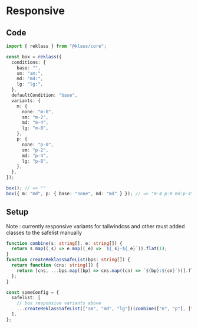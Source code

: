 # Responsive

## Code

```typescript
import { reklass } from "@klass/core";

const box = reklass({
  conditions: {
    base: "",
    sm: "sm:",
    md: "md:",
    lg: "lg:",
  },
  defaultCondition: "base",
  variants: {
    m: {
      none: "m-0",
      sm: "m-2",
      md: "m-4",
      lg: "m-8",
    },
    p: {
      none: "p-0",
      sm: "p-2",
      md: "p-4",
      lg: "p-8",
    },
  },
});

box(); // => ""
box({ m: "md", p: { base: "none", md: "md" } }); // => "m-4 p-0 md:p-4"
```

## Setup

Note : currently responsive variants for tailwindcss and other must added classes to the safelist manually

```typescript
function combine(s: string[], e: string[]) {
  return s.map((_s) => e.map((_e) => `${_s}-${_e}`)).flat(1);
}
function createReklassSafeList(bps: string[]) {
  return function (cns: string[]) {
    return [cns, ...bps.map((bp) => cns.map((cn) => `${bp}:${cn}`))].flat(1);
  };
}

const someConfig = {
  safelist: [
    // box responsive variants above
    ...createReklassSafeList(["sm", "md", "lg"])(combine(["m", "p"], ["0", "2", "4", "8"])),
  ],
};
```
